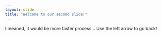 ```yaml
---
layout: slide
title: "Welcome to our second slide!"
---
```

I meaned, it would be more faster process...
Use the left arrow to go back!
